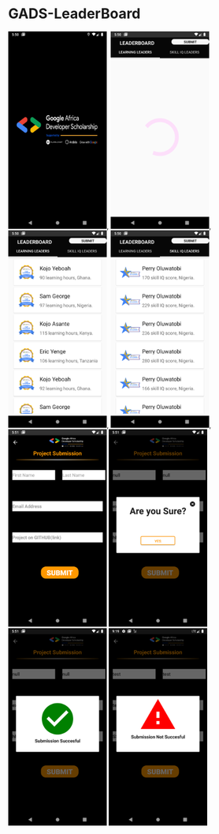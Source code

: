 # GADS-LeaderBoard
<img src="Screenshots/Screenshot_1599403852.png" width="200">,
<img src="Screenshots/Screenshot_1599403854.png" width="200">,
<img src="Screenshots/Screenshot_1599403856.png" width="200">,
<img src="Screenshots/Screenshot_1599403859.png" width="200">,
<img src="Screenshots/Screenshot_1599403865.png" width="200">
<img src="Screenshots/Screenshot_1599403908.png" width="200">
<img src="Screenshots/Screenshot_1599403913.png" width="200">
<img src="Screenshots/error.png" width="200">
